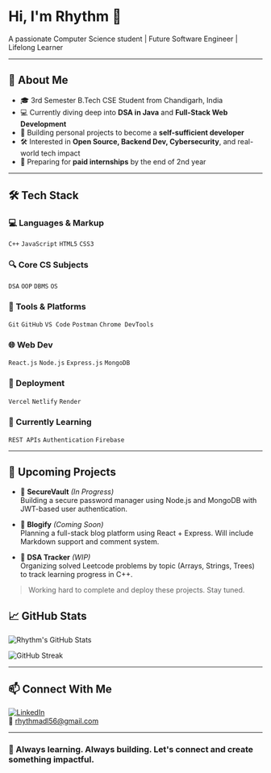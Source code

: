 # Hi, I'm Rhythm 👋  
A passionate Computer Science student | Future Software Engineer | Lifelong Learner

---

## 🚀 About Me
- 🎓 3rd Semester B.Tech CSE Student from Chandigarh, India  
- 💻 Currently diving deep into **DSA in Java** and **Full-Stack Web Development**
- 🧠 Building personal projects to become a **self-sufficient developer**
- 🛠️ Interested in **Open Source, Backend Dev, Cybersecurity**, and real-world tech impact
- 🎯 Preparing for **paid internships** by the end of 2nd year

---

## 🛠 Tech Stack

### 💻 Languages & Markup
`C++` `JavaScript` `HTML5` `CSS3`

### 🔍 Core CS Subjects
`DSA` `OOP` `DBMS` `OS`

### 🔧 Tools & Platforms
`Git` `GitHub` `VS Code` `Postman` `Chrome DevTools`

### 🌐 Web Dev
`React.js` `Node.js` `Express.js` `MongoDB`

### 🚀 Deployment
`Vercel` `Netlify` `Render`

### 🧪 Currently Learning
`REST APIs` `Authentication` `Firebase`

---

## 📂 Upcoming Projects

- 🔐 **SecureVault** *(In Progress)*  
  Building a secure password manager using Node.js and MongoDB with JWT-based user authentication.

- 📝 **Blogify** *(Coming Soon)*  
  Planning a full-stack blog platform using React + Express. Will include Markdown support and comment system.

- 🧠 **DSA Tracker** *(WIP)*  
  Organizing solved Leetcode problems by topic (Arrays, Strings, Trees) to track learning progress in C++.

> Working hard to complete and deploy these projects. Stay tuned.

## 📈 GitHub Stats

![Rhythm's GitHub Stats](https://github-readme-stats.vercel.app/api?username=rhythmadl56&show_icons=true&theme=tokyonight&hide_border=true)

![GitHub Streak](https://streak-stats.demolab.com?user=rhythmadl56&theme=tokyonight&hide_border=true)

---

## 📫 Connect With Me

[![LinkedIn](https://img.shields.io/badge/LinkedIn-blue?style=flat-square&logo=linkedin)](https://linkedin.com/in/rhythmadl)  
📧 rhythmadl56@gmail.com

---

### 🧠 Always learning. Always building. Let's connect and create something impactful.
